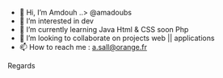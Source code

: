 - 👋 Hi, I’m Amdouh ..> @amadoubs
- 👀 I’m interested in dev
- 🌱 I’m currently learning Java Html & CSS soon Php
- 💞️ I’m looking to collaborate on projects web || applications
- 📫 How to reach me : a.sall@orange.fr

Regards

<!---
amadoubs/amadoubs is a ✨ special ✨ repository because its `README.md` (this file) appears on your GitHub profile.
You can click the Preview link to take a look at your changes.
--->
